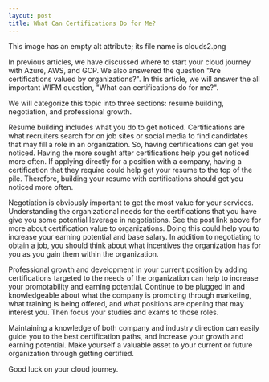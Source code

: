 ```yaml
---
layout: post
title: What Can Certifications Do for Me?
---
```


This image has an empty alt attribute; its file name is clouds2.png

In previous articles, we have discussed where to start your cloud journey with Azure, AWS, and GCP. We also answered the question "Are certifications valued by organizations?". In this article, we will answer the all important WIFM question, "What can certifications do for me?". 

We will categorize this topic into three sections: resume building, negotiation, and professional growth. 

Resume building includes what you do to get noticed. Certifications are what recruiters search for on job sites or social media to find candidates that may fill a role in an organization. So, having certifications can get you noticed. Having the more sought after certifications help you get noticed more often. If applying directly for a position with a company, having a certification that they require could help get your resume to the top of the pile. Therefore, building your resume with certifications should get you noticed more often.

Negotiation is obviously important to get the most value for your services. Understanding the organizational needs for the certifications that you have give you some potential leverage in negotiations. See the post link above for more about certification value to organizations. Doing this could help you to increase your earning potential and base salary. In addition to negotiating to obtain a job, you should think about what incentives the organization has for you as you gain them within the organization. 

Professional growth and development in your current position by adding certifications targeted to the needs of the organization can help to increase your promotability and earning potential. Continue to be plugged in and knowledgeable about what the company is promoting through marketing, what training is being offered, and what positions are opening that may interest you. Then focus your studies and exams to those roles. 

Maintaining a knowledge of both company and industry direction can easily guide you to the best certification paths, and increase your growth and earning potential. Make yourself a valuable asset to your current or future organization through getting certified. 

Good luck on your cloud journey. 

﻿